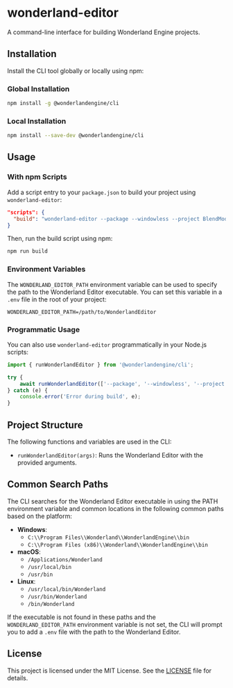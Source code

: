 # wonderland-editor

A command-line interface for building Wonderland Engine projects.

## Installation

Install the CLI tool globally or locally using npm:

### Global Installation

```bash
npm install -g @wonderlandengine/cli
```

### Local Installation

```bash
npm install --save-dev @wonderlandengine/cli
```

## Usage

### With npm Scripts

Add a script entry to your `package.json` to build your project using `wonderland-editor`:

```json
"scripts": {
  "build": "wonderland-editor --package --windowless --project BlendModesDemo.wlp"
}
```

Then, run the build script using npm:

```bash
npm run build
```

### Environment Variables

The `WONDERLAND_EDITOR_PATH` environment variable can be used to specify the path to the Wonderland Editor executable. You can set this variable in a `.env` file in the root of your project:

```env
WONDERLAND_EDITOR_PATH=/path/to/WonderlandEditor
```

### Programmatic Usage

You can also use `wonderland-editor` programmatically in your Node.js scripts:

```javascript
import { runWonderlandEditor } from '@wonderlandengine/cli';

try {
    await runWonderlandEditor(['--package', '--windowless', '--project', 'YourAwesomeProject.wlp']);
} catch (e) {
    console.error('Error during build', e);
}

```

## Project Structure

The following functions and variables are used in the CLI:

- `runWonderlandEditor(args)`: Runs the Wonderland Editor with the provided arguments.

## Common Search Paths

The CLI searches for the Wonderland Editor executable in using the PATH
environment variable and common locations in the following common paths based on the platform:

- **Windows**:
  - `C:\\Program Files\\Wonderland\\WonderlandEngine\\bin`
  - `C:\\Program Files (x86)\\Wonderland\\WonderlandEngine\\bin`
- **macOS**:
  - `/Applications/Wonderland`
  - `/usr/local/bin`
  - `/usr/bin`
- **Linux**:
  - `/usr/local/bin/Wonderland`
  - `/usr/bin/Wonderland`
  - `/bin/Wonderland`

If the executable is not found in these paths and the `WONDERLAND_EDITOR_PATH` environment variable is not set, the CLI will prompt you to add a `.env` file with the path to the Wonderland Editor.

## License

This project is licensed under the MIT License. See the [LICENSE](LICENSE) file for details.
